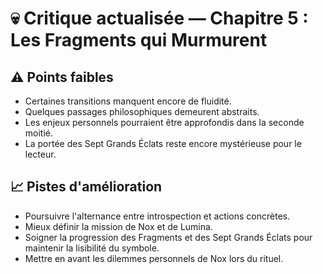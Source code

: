 # 💀 Critique actualisée — Chapitre 5 : Les Fragments qui Murmurent

## ⚠️ Points faibles
- Certaines transitions manquent encore de fluidité.
- Quelques passages philosophiques demeurent abstraits.
- Les enjeux personnels pourraient être approfondis dans la seconde moitié.
- La portée des Sept Grands Éclats reste encore mystérieuse pour le lecteur.

## 📈 Pistes d'amélioration
- Poursuivre l'alternance entre introspection et actions concrètes.
- Mieux définir la mission de Nox et de Lumina.
- Soigner la progression des Fragments et des Sept Grands Éclats pour maintenir la lisibilité du symbole.
- Mettre en avant les dilemmes personnels de Nox lors du rituel.
